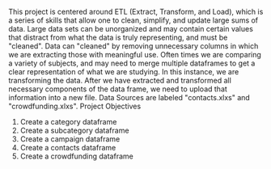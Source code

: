 This project is centered around ETL (Extract, Transform, and Load), which is a series of skills that allow one to clean, simplify, and update large sums of data. 
Large data sets can be unorganized and may contain certain values that distract from what the data is truly representing, and must be "cleaned".
Data can "cleaned" by removing unnecessary columns in which we are extracting those with meaningful use.
Often times we are comparing a variety of subjects, and may need to merge multiple dataframes to get a clear representation of what we are studying. In this instance, we are transforming the data.
After we have extracted and transformed all necessary components of the data frame, we need to upload that information into a new file.
Data Sources are labeled "contacts.xlxs" and "crowdfunding.xlxs".
Project Objectives 
1) Create a category dataframe
2) Create a subcategory dataframe
3) Create a campaign dataframe
4) Create a contacts dataframe
5) Create a crowdfunding dataframe

